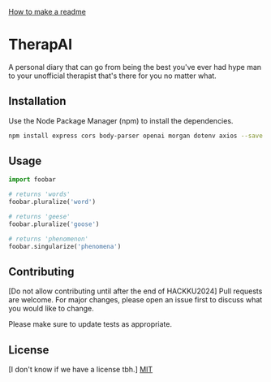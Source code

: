 [How to make a readme](https://www.makeareadme.com/)

# TherapAI

A personal diary that can go from being the best you've ever had hype man to your unofficial therapist that's there for you no matter what.

## Installation

Use the Node Package Manager (npm) to install the dependencies.

```bash
npm install express cors body-parser openai morgan dotenv axios --save
```

## Usage

```python
import foobar

# returns 'words'
foobar.pluralize('word')

# returns 'geese'
foobar.pluralize('goose')

# returns 'phenomenon'
foobar.singularize('phenomena')
```

## Contributing

[Do not allow contributing until after the end of HACKKU2024]
Pull requests are welcome. For major changes, please open an issue first
to discuss what you would like to change.

Please make sure to update tests as appropriate.

## License

[I don't know if we have a license tbh.]
[MIT](https://choosealicense.com/licenses/mit/)
